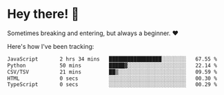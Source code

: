 # Hey there! 👋
Sometimes breaking and entering, but always a beginner. ❤️

Here's how I've been tracking:
<!--START_SECTION:waka-->

```txt
JavaScript       2 hrs 34 mins   █████████████████░░░░░░░░   67.55 %
Python           50 mins         █████▓░░░░░░░░░░░░░░░░░░░   22.14 %
CSV/TSV          21 mins         ██▒░░░░░░░░░░░░░░░░░░░░░░   09.59 %
HTML             0 secs          ░░░░░░░░░░░░░░░░░░░░░░░░░   00.30 %
TypeScript       0 secs          ░░░░░░░░░░░░░░░░░░░░░░░░░   00.29 %
```

<!--END_SECTION:waka-->
